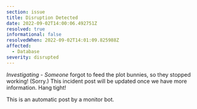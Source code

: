 ```yaml
---
section: issue
title: Disruption Detected
date: 2022-09-02T14:00:06.492751Z
resolved: true
informational: false
resolvedWhen: 2022-09-02T14:01:09.825988Z
affected:
  - Database
severity: disrupted
---
```

*Investigating* - _Someone_ forgot to feed the plot bunnies, so they stopped working! (Sorry.) This incident post will be updated once we have more information. Hang tight!

This is an automatic post by a monitor bot.
        